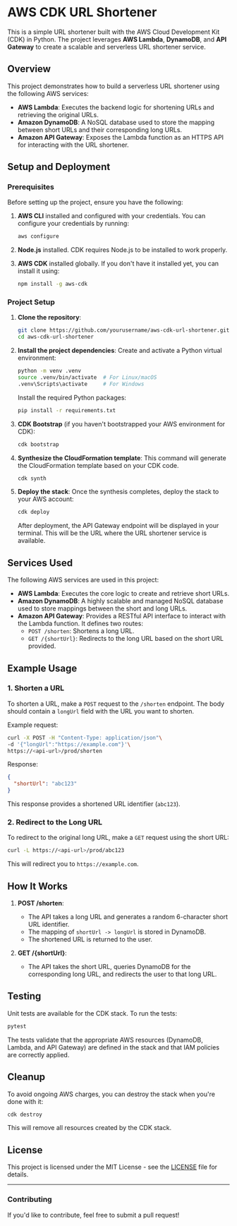 AWS CDK URL Shortener
=====================

This is a simple URL shortener built with the AWS Cloud Development Kit (CDK) in Python. The project leverages **AWS Lambda**, **DynamoDB**, and **API Gateway** to create a scalable and serverless URL shortener service.

**Overview**
------------

This project demonstrates how to build a serverless URL shortener using the following AWS services:

-   **AWS Lambda**: Executes the backend logic for shortening URLs and retrieving the original URLs.
-   **Amazon DynamoDB**: A NoSQL database used to store the mapping between short URLs and their corresponding long URLs.
-   **Amazon API Gateway**: Exposes the Lambda function as an HTTPS API for interacting with the URL shortener.

**Setup and Deployment**
------------------------

### **Prerequisites**

Before setting up the project, ensure you have the following:

1.  **AWS CLI** installed and configured with your credentials. You can configure your credentials by running:

    ```bash
    aws configure
    ```

2.  **Node.js** installed. CDK requires Node.js to be installed to work properly.
3.  **AWS CDK** installed globally. If you don't have it installed yet, you can install it using:

    ```bash
    npm install -g aws-cdk
    ```

### **Project Setup**

1.  **Clone the repository**:

    ```bash
    git clone https://github.com/yourusername/aws-cdk-url-shortener.git
    cd aws-cdk-url-shortener
    ```

2.  **Install the project dependencies**: Create and activate a Python virtual environment:

    ```bash
    python -m venv .venv
    source .venv/bin/activate  # For Linux/macOS
    .venv\Scripts\activate     # For Windows
    ```

    Install the required Python packages:

    ```bash
    pip install -r requirements.txt
    ```

3.  **CDK Bootstrap** (if you haven't bootstrapped your AWS environment for CDK):

    ```bash
    cdk bootstrap
    ```

4.  **Synthesize the CloudFormation template**: This command will generate the CloudFormation template based on your CDK code.

    ```bash
    cdk synth
    ```

5.  **Deploy the stack**: Once the synthesis completes, deploy the stack to your AWS account:

    ```bash
    cdk deploy
    ```

    After deployment, the API Gateway endpoint will be displayed in your terminal. This will be the URL where the URL shortener service is available.

**Services Used**
-----------------

The following AWS services are used in this project:

-   **AWS Lambda**: Executes the core logic to create and retrieve short URLs.
-   **Amazon DynamoDB**: A highly scalable and managed NoSQL database used to store mappings between the short and long URLs.
-   **Amazon API Gateway**: Provides a RESTful API interface to interact with the Lambda function. It defines two routes:
    -   `POST /shorten`: Shortens a long URL.
    -   `GET /{shortUrl}`: Redirects to the long URL based on the short URL provided.

**Example Usage**
-----------------

### **1\. Shorten a URL**

To shorten a URL, make a `POST` request to the `/shorten` endpoint. The body should contain a `longUrl` field with the URL you want to shorten.

Example request:

```bash
curl -X POST -H "Content-Type: application/json"\
-d '{"longUrl":"https://example.com"}'\
https://<api-url>/prod/shorten
```

Response:

```json
{
  "shortUrl": "abc123"
}
```

This response provides a shortened URL identifier (`abc123`).

### **2\. Redirect to the Long URL**

To redirect to the original long URL, make a `GET` request using the short URL:

```bash
curl -L https://<api-url>/prod/abc123
```

This will redirect you to `https://example.com`.

**How It Works**
----------------

1.  **POST /shorten**:

    -   The API takes a long URL and generates a random 6-character short URL identifier.
    -   The mapping of `shortUrl -> longUrl` is stored in DynamoDB.
    -   The shortened URL is returned to the user.
2.  **GET /{shortUrl}**:

    -   The API takes the short URL, queries DynamoDB for the corresponding long URL, and redirects the user to that long URL.

**Testing**
-----------

Unit tests are available for the CDK stack. To run the tests:

```bash
pytest
```

The tests validate that the appropriate AWS resources (DynamoDB, Lambda, and API Gateway) are defined in the stack and that IAM policies are correctly applied.

**Cleanup**
-----------

To avoid ongoing AWS charges, you can destroy the stack when you're done with it:

```bash
cdk destroy
```

This will remove all resources created by the CDK stack.

**License**
-----------

This project is licensed under the MIT License - see the [LICENSE](./LICENSE) file for details.

* * * * *

### **Contributing**

If you'd like to contribute, feel free to submit a pull request!
